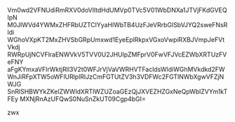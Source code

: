 Vm0wd2VFNUdiRmRXV0doVlltdHdUMVp0TVc5V01WbDNXa1JTVjFKdGVEQlpN
M0JIWVd4YWMxZHFRbUZTClYyaHlWbTB4UzFJeVRrbGlSbVJYQ2sweFNsRldi
WGhoVXpKT2MxZHVSbGRpUmxwd1EyeEplRkpxVGxoVwpiRXBJVmpJeFVtVkdj
RWRpUjNCVFlraENWVkV5TVV0U2JHUlpZMFprV0FwVFJVcEZWbXRTUzFVeFNY
aFgKYmxaVFlrWktjRll3V2t0WFJrVjVaVWRHVTFacldsWldiWGhMVkdkd2FW
WnJiRFpXTW5oWFlURlplRlJzCmFGTUtZV3h3VDFWc2FGTlNWbXgwVFZjNWJG
SnRlSHBWYkZKelZWWldXRTlWZUZoaGEzQjJXVEZHZGxNeQpWblZVYm1kTFEy
MXNjRnAzUFQwS0NuSnZkUT09Cgp4bGI=

zwx